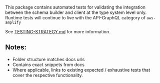 This package contains automated tests for validating the integration between the schema builder and client at the type system level only.
Runtime tests will continue to live with the API-GraphQL category of `aws-amplify`

See [TESTING-STRATEGY.md](../../TESTING-STRATEGY.md) for more information.

## Notes:

- Folder structure matches docs urls
- Contains exact snippets from docs
- Where applicable, links to existing expected / exhaustive tests that cover the
  respective functionality.
